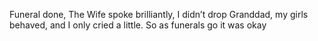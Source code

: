 <!--
id: 232473059
link: http://kevinisom.info/post/232473059/funeral-done-the-wife-spoke-brilliantly-i-didnt
slug: funeral-done-the-wife-spoke-brilliantly-i-didnt
date: Wed Nov 04 2009 16:12:13 GMT+1300 (NZDT)
raw: {"blog_name":"kevinisom","id":232473059,"post_url":"http://kevinisom.info/post/232473059/funeral-done-the-wife-spoke-brilliantly-i-didnt","slug":"funeral-done-the-wife-spoke-brilliantly-i-didnt","type":"text","date":"2009-11-04 03:12:13 GMT","timestamp":1257304333,"state":"published","format":"html","reblog_key":"tI7IHrFb","tags":[],"short_url":"http://tmblr.co/Zw68YyDsq7Z","highlighted":[],"feed_item":"http://twitter.com/kev_nz/statuses/5410218071","from_feed_id":"650289","note_count":0,"title":null,"body":"<p>Funeral done, The Wife spoke brilliantly, I didn&#8217;t drop Granddad, my girls behaved, and I only cried a little. So as funerals go it was okay</p>"}
publish: 2009-11-04
tags: 
title: null
-->


Funeral done, The Wife spoke brilliantly, I didn’t drop Granddad, my
girls behaved, and I only cried a little. So as funerals go it was okay


